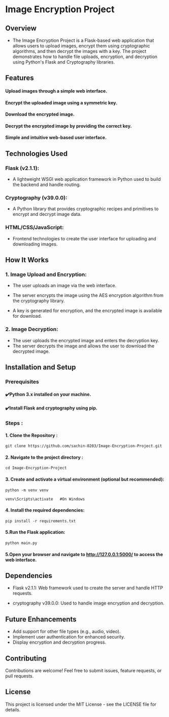 
# Image Encryption Project


## Overview

- The Image Encryption Project is a Flask-based web application that allows users to upload images, encrypt them using cryptographic algorithms, and then decrypt the images with a key. The project demonstrates how to handle file uploads, encryption, and decryption using Python's Flask and Cryptography libraries.
## Features

#### Upload images through a simple web interface.

#### Encrypt the uploaded image using a symmetric key.

#### Download the encrypted image.

#### Decrypt the encrypted image by providing the correct key.

#### Simple and intuitive web-based user interface.
## Technologies Used

 ### Flask (v2.1.1):
- A lightweight WSGI web application framework in Python used to build the backend and handle routing.

### Cryptography (v39.0.0): 
- A Python library that provides cryptographic recipes and primitives to encrypt and decrypt image data.

### HTML/CSS/JavaScript: 
- Frontend technologies to create the user interface for uploading and downloading images.

## How It Works

### 1. Image Upload and Encryption:

- The user uploads an image via the web interface.
- The server encrypts the image using the AES encryption algorithm from the cryptography library.

- A key is generated for encryption, and the encrypted image is available for download.

### 2. Image Decryption:

- The user uploads the encrypted image and enters the decryption key.
- The server decrypts the image and allows the user to download the decrypted image.


## Installation and Setup
 
### Prerequisites

#### ✔️Python 3.x installed on your machine.

#### ✔️Install Flask and cryptography using pip.

### Steps :

#### 1. Clone the Repository :

`git clone https://github.com/sachin-0203/Image-Encryption-Project.git`

#### 2. Navigate to the project directory :

`cd Image-Encryption-Project
`

#### 3. Create and activate a virtual environment (optional but recommended):

`python -m venv venv`

`venv\Scripts\activate   #On Windows`

#### 4. Install the required dependencies:
`pip install -r requirements.txt
`

#### 5.Run the Flask application:
`python main.py`

#### 5.Open your browser and navigate to http://127.0.0.1:5000/ to access the web interface.

## Dependencies
- Flask v2.1.1: Web framework used to create the server and handle HTTP requests.

- cryptography v39.0.0: Used to handle image encryption and decryption.

## Future Enhancements
- Add support for other file types (e.g., audio, video).
- Implement user authentication for enhanced security.
- Display encryption and decryption progress.

## Contributing
Contributions are welcome! Feel free to submit issues, feature requests, or pull requests.

## License
This project is licensed under the MIT License - see the LICENSE file for details.